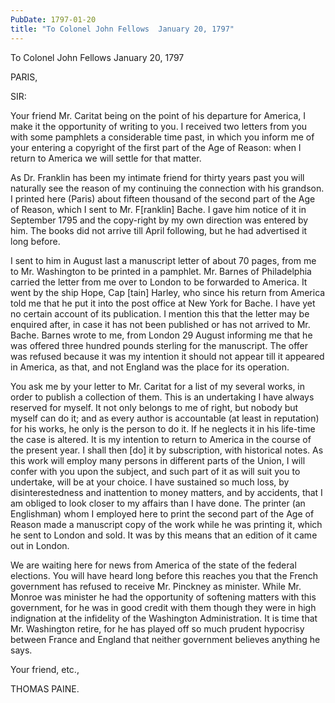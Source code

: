 ```yaml
---
PubDate: 1797-01-20
title: "To Colonel John Fellows  January 20, 1797"
---
```


   To Colonel John Fellows  January 20, 1797

   PARIS,

   SIR:

   Your friend Mr. Caritat being on the point of his departure for America, I
   make it the opportunity of writing to you. I received two letters from you
   with some pamphlets a considerable time past, in which you inform me of
   your entering a copyright of the first part of the Age of Reason: when I
   return to America we will settle for that matter.

   As Dr. Franklin has been my intimate friend for thirty years past you will
   naturally see the reason of my continuing the connection with his
   grandson. I printed here (Paris) about fifteen thousand of the second part
   of the Age of Reason, which I sent to Mr. F[ranklin] Bache. I gave him
   notice of it in September 1795 and the copy-right by my own direction was
   entered by him. The books did not arrive till April following, but he had
   advertised it long before.

   I sent to him in August last a manuscript letter of about 70 pages, from
   me to Mr. Washington to be printed in a pamphlet. Mr. Barnes of
   Philadelphia carried the letter from me over to London to be forwarded to
   America. It went by the ship Hope, Cap [tain] Harley, who since his return
   from America told me that he put it into the post office at New York for
   Bache. I have yet no certain account of its publication. I mention this
   that the letter may be enquired after, in case it has not been published
   or has not arrived to Mr. Bache. Barnes wrote to me, from London 29 August
   informing me that he was offered three hundred pounds sterling for the
   manuscript. The offer was refused because it was my intention it should
   not appear till it appeared in America, as that, and not England was the
   place for its operation.

   You ask me by your letter to Mr. Caritat for a list of my several works,
   in order to publish a collection of them. This is an undertaking I have
   always reserved for myself. It not only belongs to me of right, but nobody
   but myself can do it; and as every author is accountable (at least in
   reputation) for his works, he only is the person to do it. If he neglects
   it in his life-time the case is altered. It is my intention to return to
   America in the course of the present year. I shall then [do] it by
   subscription, with historical notes. As this work will employ many persons
   in different parts of the Union, I will confer with you upon the subject,
   and such part of it as will suit you to undertake, will be at your choice.
   I have sustained so much loss, by disinterestedness and inattention to
   money matters, and by accidents, that I am obliged to look closer to my
   affairs than I have done. The printer (an Englishman) whom I employed here
   to print the second part of the Age of Reason made a manuscript copy of
   the work while he was printing it, which he sent to London and sold. It
   was by this means that an edition of it came out in London.

   We are waiting here for news from America of the state of the federal
   elections. You will have heard long before this reaches you that the
   French government has refused to receive Mr. Pinckney as minister. While
   Mr. Monroe was minister he had the opportunity of softening matters with
   this government, for he was in good credit with them though they were in
   high indignation at the infidelity of the Washington Administration. It is
   time that Mr. Washington retire, for he has played off so much prudent
   hypocrisy between France and England that neither government believes
   anything he says.

   Your friend, etc.,

   THOMAS PAINE.



